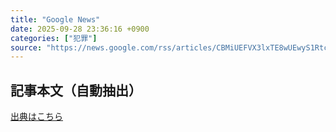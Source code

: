 ```yaml
---
title: "Google News"
date: 2025-09-28 23:36:16 +0900
categories: ["犯罪"]
source: "https://news.google.com/rss/articles/CBMiUEFVX3lxTE8wUEwyS1RtclA3dFJxeVB1WEFQODhFbFE3N2s0MTV5QjZuUVNfQnRKbFNQOWY2RFJnaHdHVlFfb1YzM1FacnNJcURuak9CRHJ4?oc=5"
---
```


## 記事本文（自動抽出）
<body class="y0K44d EA71Tc" id="readabilityBody"></body>

[出典はこちら](https://news.google.com/rss/articles/CBMiUEFVX3lxTE8wUEwyS1RtclA3dFJxeVB1WEFQODhFbFE3N2s0MTV5QjZuUVNfQnRKbFNQOWY2RFJnaHdHVlFfb1YzM1FacnNJcURuak9CRHJ4?oc=5)
